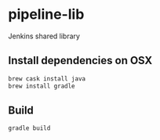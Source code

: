# pipeline-lib
Jenkins shared library

## Install dependencies on OSX

```bash
brew cask install java
brew install gradle
```

## Build

```bash
gradle build
```